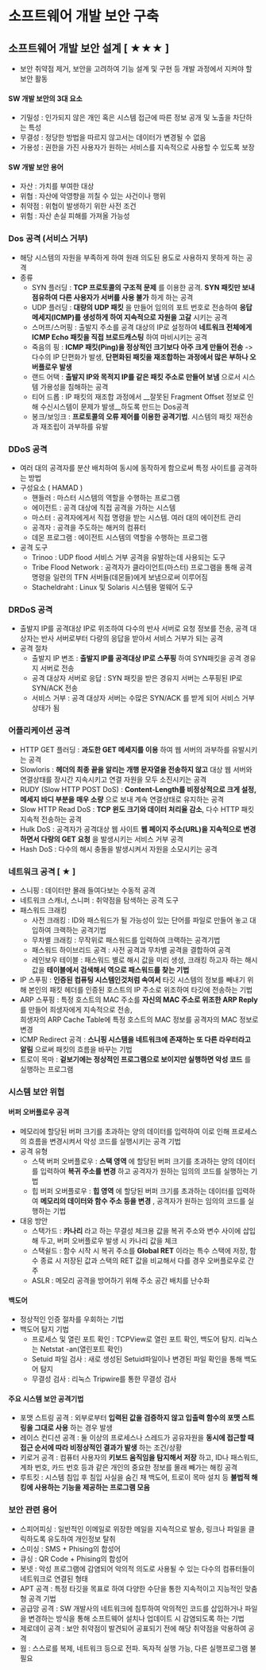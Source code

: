 # 소프트웨어 개발 보안 구축
## 소프트웨어 개발 보안 설계 [ ★★★ ]
- 보안 취약점 제거, 보안을 고려하여 기능 설계 및 구현 등 개발 과정에서 지켜야 할 보안 활동

#### SW 개발 보안의 3대 요소
- 기밀성 : 인가되지 않은 개인 혹은 시스템 접근에 따른 정보 공개 및 노출을 차단하는 특성
- 무결성 : 정당한 방법을 따르지 않고서는 데이터가 변경될 수 없음
- 가용성 : 권한을 가진 사용자가 원하는 서비스를 지속적으로 사용할 수 있도록 보장
#### SW 개발 보안 용어
- 자산 : 가치를 부여한 대상
- 위협 : 자산에 악영향을 끼칠 수 있는 사건이나 행위
- 취약점 : 위협이 발생하기 위한 사전 조건
- 위험 : 자산 손실 피해를 가져올 가능성

### Dos 공격 (서비스 거부)
- 해당 시스템의 자원을 부족하게 하여 원래 의도된 용도로 사용하지 못하게 하는 공격
- 종류
  - SYN 플러딩 : __TCP 프로토콜의 구조적 문제__ 를 이용한 공격. __SYN 패킷만 보내 점유하여 다른 사용자가 서버를 사용 불가__ 하게 하는 공격
  - UDP 플러딩 : __대량의 UDP 패킷__ 을 만들어 임의의 포트 번호로 전송하여 __응답 메세지(ICMP)를 생성하게 하여 지속적으로 자원을 고갈__ 시키는 공격
  - 스머프/스머핑 : 출발지 주소를 공격 대상의 IP로 설정하여 __네트워크 전체에게 ICMP Echo 패킷을 직접 브로드캐스팅__ 하여 마비시키는 공격
  - 죽음의 핑 : __ICMP 패킷(Ping)을 정상적인 크기보다 아주 크게 만들어 전송__ -> 다수의 IP 단편화가 발생, __단편화된 패킷을 재조합하는 과정에서 많은 부하나 오버플로우 발생__ 
  - 랜드 어택 : __출발지 IP와 목적지 IP를 같은 패킷 주소로 만들어 보냄__ 으로서 시스템 가용성을 침해하는 공격
  - 티어 드롭 : IP 패킷의 재조합 과정에서 __잘못된 Fragment Offset 정보로 인해 수신시스템이 문제가 발생__하도록 만드는 Dos공격
  - 봉크/보잉크 : __프로토콜의 오류 제어를 이용한 공격기법__. 시스템의 패킷 재전송과 재조립이 과부하를 유발

### DDoS 공격
- 여러 대의 공격자를 분산 배치하여 동시에 동작하게 함으로써 특정 사이트를 공격하는 방법
- 구성요소 ( HAMAD )
  - 핸들러 : 마스터 시스템의 역할을 수행하는 프로그램
  - 에이전트 : 공격 대상에 직접 공격을 가하는 시스템
  - 마스터 : 공격자에게서 직접 명령을 받는 시스템. 여러 대의 에이전트 관리
  - 공격자 : 공격을 주도하는 해커의 컴퓨터
  - 데몬 프로그램 : 에이전트 시스템의 역할을 수행하는 프로그램
- 공격 도구
  - Trinoo : UDP flood 서비스 거부 공격을 유발하는데 사용되는 도구
  - Tribe Flood Network : 공격자가 클라이언트(마스터) 프로그램을 통해 공격 명령을 일련의 TFN 서버들(데몬들)에게 보냄으로써 이루어짐
  - Stacheldraht : Linux 및 Solaris 시스템용 멀웨어 도구

### DRDoS 공격
- 출발지 IP를 공격대상 IP로 위조하여 다수의 반사 서버로 요청 정보를 전송, 공격 대상자는 반사 서버로부터 다량의 응답을 받아서 서비스 거부가 되는 공격
- 공격 절차
  - 출발지 IP 변조 : __출발지 IP를 공격대상 IP로 스푸핑__ 하여 SYN패킷을 공격 경유지 서버로 전송
  - 공격 대상자 서버로 응답 : SYN 패킷을 받은 경유지 서버는 스푸핑된 IP로 SYN/ACK 전송
  - 서비스 거부 : 공격 대상자 서버는 수많은 SYN/ACK 를 받게 되어 서비스 거부상태가 됨

### 어플리케이션 공격
- HTTP GET 플러딩 : __과도한 GET 메세지를 이용__ 하여 웹 서버의 과부하를 유발시키는 공격
- Slowloris : __헤더의 최종 끝을 알리는 개행 문자열을 전송하지 않고__ 대상 웹 서버와 연결상태를 장시간 지속시키고 연결 자원을 모두 소진시키는 공격
- RUDY (Slow HTTP POST DoS) : __Content-Length를 비정상적으로 크게 설정, 메세지 바디 부분을 매우 소량__ 으로 보내 계속 연결상태로 유지하는 공격
- Slow HTTP Read DoS : __TCP 윈도 크기와 데이터 처리율 감소__, 다수 HTTP 패킷 지속적 전송하는 공격
- Hulk DoS : 공격자가 공격대상 웹 사이트 __웹 페이지 주소(URL)을 지속적으로 변경하면서 다량의 GET 요청__ 을 발생시키는 서비스 거부 공격
- Hash DoS : 다수의 해시 충돌을 발생시켜서 자원을 소모시키는 공격

### 네트워크 공격 [ ★ ]
- 스니핑 : 데이터만 몰래 들여다보는 수동적 공격
- 네트워크 스캐너, 스니퍼 : 취약점을 탐색하는 공격 도구
- 패스워드 크래킹
  - 사전 크래킹 : ID와 패스워드가 될 가능성이 있는 단어를 파일로 만들어 놓고 대입하여 크랙하는 공격기법
  - 무차별 크래킹 : 무작위로 패스워드를 입력하여 크랙하는 공격기법
  - 패스워드 하이브리드 공격 : 사전 공격과 무차별 공격을 결합하여 공격
  - 레인보우 테이블 : 패스워드 별로 해시 값을 미리 생성, 크래킹 하고자 하는 해시 값을 __테이블에서 검색해서 역으로 패스워드를 찾는 기법__ 
- IP 스푸핑 : __인증된 컴퓨팅 시스템인것처럼 속여서__  타깃 시스템의 정보를 빼내기 위해 본인의 패킷 헤더를 인증된 호스트의 IP 주소로 위조하여 타깃에 전송하는 기법
- ARP 스푸핑 : 특정 호스트의 MAC 주소를 __자신의 MAC 주소로 위조한 ARP Reply__ 를 만들어 희생자에게 지속적으로 전송,   
               희생자의 ARP Cache Table에 특정 호스트의 MAC 정보를 공격자의 MAC 정보로 변경
- ICMP Redirect 공격 : __스니핑 시스템을 네트워크에 존재하는 또 다른 라우터라고 알림__ 으로써 패킷의 흐름을 바꾸는 기법
- 트로이 목마 : __겉보기에는 정상적인 프로그램으로 보이지만 실행하면 악성 코드__ 를 실행하는 프로그램
               
### 시스템 보안 위협
#### 버퍼 오버플로우 공격
- 메모리에 할당된 버퍼 크기를 초과하는 양의 데이터를 입력하여 이로 인해 프로세스의 흐름을 변경시켜서 악성 코드를 실행시키는 공격 기법
- 공격 유형
  - 스택 버퍼 오버플로우 : __스택 영역__ 에 할당된 버퍼 크기를 초과하는 양의 데이터를 입력하여 __복귀 주소를 변경__ 하고 공격자가 원하는 임의의 코드를 실행하는 기법
  - 힙 버퍼 오버플로우 : __힙 영역__ 에 할당된 버퍼 크기를 초과하는 데이터를 입력하여 __메모리의 데이터와 함수 주소 등을 변경__ , 공격자가 원하는 임의의 코드를 실행하는 기법
- 대응 방안
  - 스택가드 : __카나리__ 라고 하는 무결성 체크용 값을 복귀 주소와 변수 사이에 삽입해 두고, 버퍼 오버플로우 발생 시 카나리 값을 체크
  - 스택쉴드 : 함수 시작 시 복귀 주소를 __Global RET__ 이라는 특수 스택에 저장, 함수 종료 시 저장된 값과 스택의 RET 값을 비교해서 다를 경우 오버플로우로 간주
  - ASLR : 메모리 공격을 방어하기 위해 주소 공간 배치를 난수화

#### 백도어
- 정상적인 인증 절차를 우회하는 기법
- 백도어 탐지 기법
  - 프로세스 및 열린 포트 확인 : TCPView로 열린 포트 확인, 백도어 탐지. 리눅스는 Netstat -an(열린포트 확인)
  - Setuid 파일 검사 : 새로 생성된 Setuid파일이나 변경된 파일 확인을 통해 백도어 탐지
  - 무결성 검사 : 리눅스 Tripwire를 통한 무결성 검사

#### 주요 시스템 보안 공격기법
- 포맷 스트링 공격 : 외부로부터 __입력된 값을 검증하지 않고 입출력 함수의 포맷 스트링을 그대로 사용__ 하는 경우 발생
- 레이스 컨디션 공격 : 둘 이상의 프로세스나 스레드가 공유자원을 __동시에 접근할 때 접근 순서에 따라 비정상적인 결과가 발생__ 하는 조건/상황
- 키로거 공격 : 컴퓨터 사용자의 __키보드 움직임을 탐지해서 저장__ 하고, ID나 패스워드, 계좌 번호, 카드 번호 등과 같은 개인의 중요한 정보를 몰래 빼가는 해킹 공격
- 루트킷 : 시스템 침입 후 침입 사실을 숨긴 채 백도어, 트로이 목마 설치 등 __불법적 해킹에 사용하는 기능을 제공하는 프로그램 모음__ 

### 보안 관련 용어
- 스피어피싱 : 일반적인 이메일로 위장한 메일을 지속적으로 발송, 링크나 파일을 클릭하도록 유도하여 개인정보 탈취
- 스미싱 : SMS + Phising의 합성어
- 큐싱 : QR Code + Phising의 합성어
- 봇넷 : 악성 프로그램에 감염되어 악의적 의도로 사용될 수 있는 다수의 컴퓨터들이 네트워크로 연결된 형태
- APT 공격 : 특정 타깃을 목표로 하여 다양한 수단을 통한 지속적이고 지능적인 맞춤형 공격 기법
- 공급망 공격 : SW 개발사의 네트워크에 침투하여 악의적인 코드를 삽입하거나 파일을 변경하는 방식을 통해 소프트웨어 설치나 업데이트 시 감염되도록 하는 기법
- 제로데이 공격 : 보안 취약점이 발견되어 공표되기 전에 해당 취약점을 악용하여 공격
- 웜 : 스스로를 복제, 네트워크 등으로 전파. 독자적 실행 가능, 다른 실행프로그램 불필요









































